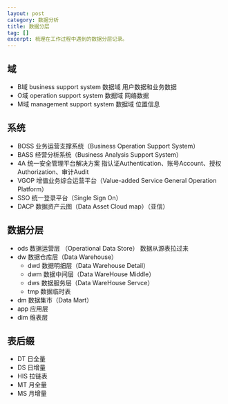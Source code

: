 ```yaml
---
layout: post
category: 数据分析
title: 数据分层
tag: []
excerpt: 梳理在工作过程中遇到的数据分层记录。
---
```


## 域

- B域 business support system 数据域 用户数据和业务数据
- O域 operation support system 数据域 网络数据
- M域 management support system 数据域 位置信息

## 系统

- BOSS 业务运营支撑系统（Business Operation Support System）
- BASS 经营分析系统（Business Analysis Support System）
- 4A 统一安全管理平台解决方案 指认证Authentication、账号Account、授权Authorization、审计Audit
- VGOP 增值业务综合运营平台（Value-added Service General Operation Platform）
- SSO 统一登录平台（Single Sign On）
- DACP 数据资产云图（Data Asset Cloud map）（亚信）

## 数据分层

- ods 数据运营层 （Operational Data Store） 数据从源表拉过来
- dw 数据仓库层（Data Warehouse）
  - dwd 数据明细层（Data Warehouse Detail）
  - dwm 数据中间层（Data WareHouse Middle）
  - dws 数据服务层（Data WareHouse Servce）
  - tmp 数据临时表
- dm 数据集市（Data Mart）
- app 应用层
- dim 维表层

## 表后缀

- DT 日全量
- DS 日增量 
- HIS 拉链表
- MT 月全量
- MS 月增量